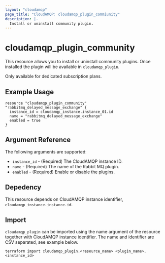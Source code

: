 ```yaml
---
layout: "cloudamqp"
page_title: "CloudAMQP: cloudamqp_plugin_commiunity"
description: |-
  Install or uninstall community plugin.
---
```


# cloudamqp_plugin_community

This resource allows you to install or uninstall community plugins. Once installed the plugin will be available in `cloudamqp_plugin`.

Only available for dedicated subscription plans.

## Example Usage

```hcl
resource "cloudamqp_plugin_community" "rabbitmq_delayed_message_exchange" {
  instance_id = cloudamqp_instance.instance_01.id
  name = "rabbitmq_delayed_message_exchange"
  enabled = true
}
```

## Argument Reference

The following arguments are supported:

* `instance_id` - (Required) The CloudAMQP instance ID.
* `name`        - (Required) The name of the Rabbit MQ plugin.
* `enabled`     - (Required) Enable or disable the plugins.

## Depedency

This resource depends on CloudAMQP instance identifier, `cloudamqp_instance.instance.id`.

## Import

`cloudamqp_plugin` can be imported using the name argument of the resource together with CloudAMQP instance identifier. The name and identifier are CSV separated, see example below.

`terraform import cloudamqp_plugin.<resource_name> <plugin_name>,<instance_id>`
